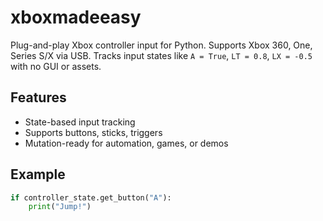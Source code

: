 # xboxmadeeasy

Plug-and-play Xbox controller input for Python. Supports Xbox 360, One, Series S/X via USB. Tracks input states like `A = True`, `LT = 0.8`, `LX = -0.5` with no GUI or assets.

## Features
- State-based input tracking
- Supports buttons, sticks, triggers
- Mutation-ready for automation, games, or demos

## Example
```python
if controller_state.get_button("A"):
    print("Jump!")